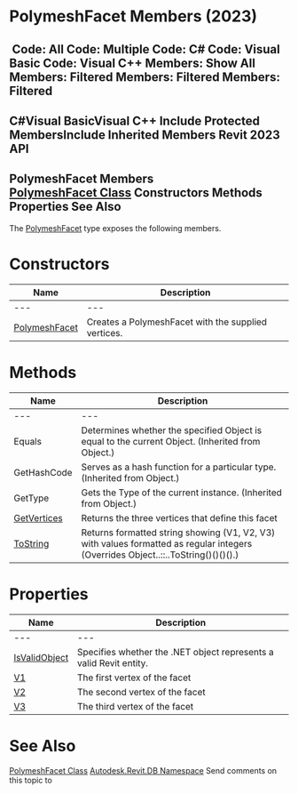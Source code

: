# PolymeshFacet Members (2023)

﻿
 Code: All Code: Multiple Code: C# Code: Visual Basic Code: Visual C++  Members: Show All Members: Filtered Members: Filtered Members: Filtered   
---  
C#Visual BasicVisual C++
Include Protected MembersInclude Inherited Members
Revit 2023 API  
---  
PolymeshFacet Members  
[PolymeshFacet Class](a7315aaf-631d-96af-368c-65f86b6c00ef.md "PolymeshFacet Class") Constructors Methods Properties See Also  
---  
The [PolymeshFacet](a7315aaf-631d-96af-368c-65f86b6c00ef.md "PolymeshFacet Class") type exposes the following members.
# Constructors
| Name | Description |
| --- | --- |
| --- | --- | --- |
| [PolymeshFacet](c369fe0d-0e00-0aff-2ab5-edf2356355da.md "PolymeshFacet Constructor") | Creates a PolymeshFacet with the supplied vertices. |

# Methods
| Name | Description |
| --- | --- |
| --- | --- | --- |
| Equals | Determines whether the specified Object is equal to the current Object. (Inherited from Object.) |
| GetHashCode | Serves as a hash function for a particular type.  (Inherited from Object.) |
| GetType | Gets the Type of the current instance. (Inherited from Object.) |
| [GetVertices](e99110ba-27af-b41b-0e9c-f0dd29ccd938.md "GetVertices Method") | Returns the three vertices that define this facet |
| [ToString](390467c4-89ae-e7f3-9b3f-ead75b7a272f.md "ToString Method") | Returns formatted string showing (V1, V2, V3) with values formatted as regular integers  (Overrides Object..::..ToString()()()().) |

# Properties
| Name | Description |
| --- | --- |
| --- | --- | --- |
| [IsValidObject](88e34cf9-778b-cdc1-15dd-d574bfc7c005.md "IsValidObject Property") | Specifies whether the .NET object represents a valid Revit entity. |
| [V1](fbaf12b9-14dd-573c-9cfb-88277f45a15e.md "V1 Property") | The first vertex of the facet |
| [V2](685b6785-66aa-df2d-1c9f-7df6da0d45a5.md "V2 Property") | The second vertex of the facet |
| [V3](017a23ad-b73e-4d34-05ae-5f46ffed9e3d.md "V3 Property") | The third vertex of the facet |

# See Also
[PolymeshFacet Class](a7315aaf-631d-96af-368c-65f86b6c00ef.md "PolymeshFacet Class")
[Autodesk.Revit.DB Namespace](87546ba7-461b-c646-cbb1-2cb8f5bff8b2.md "Autodesk.Revit.DB Namespace")
Send comments on this topic to 